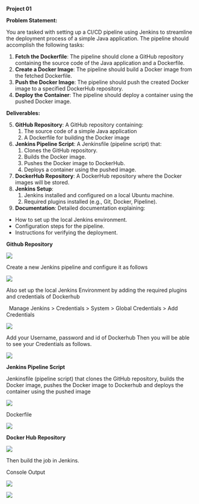 ﻿**Project 01**

**Problem Statement:**

You are tasked with setting up a CI/CD pipeline using Jenkins to streamline the deployment process of a simple Java application. The pipeline should accomplish the following tasks:

1. **Fetch the Dockerfile**: The pipeline should clone a GitHub repository containing the source code of the Java application and a Dockerfile. 
1. **Create a Docker Image**: The pipeline should build a Docker image from the fetched Dockerfile. 
1. **Push the Docker Image**: The pipeline should push the created Docker image to a specified DockerHub repository. 
1. **Deploy the Container**: The pipeline should deploy a container using the pushed Docker image. 

**Deliverables:**

5. **GitHub Repository**: A GitHub repository containing: 
   1. The source code of a simple Java application 
   1. A Dockerfile for building the Docker image 
5. **Jenkins Pipeline Script**: A Jenkinsfile (pipeline script) that: 
   1. Clones the GitHub repository. 
   1. Builds the Docker image. 
   1. Pushes the Docker image to DockerHub. 
   1. Deploys a container using the pushed image. 
5. **DockerHub Repository**: A DockerHub repository where the Docker images will be stored. 
5. **Jenkins Setup**: 
   1. Jenkins installed and configured on a local Ubuntu machine. 
   1. Required plugins installed (e.g., Git, Docker, Pipeline). 
5. **Documentation**: Detailed documentation explaining: 
- How to set up the local Jenkins environment. 
- Configuration steps for the pipeline. 
- Instructions for verifying the deployment. 

**Github Repository** 

![](img1.jpeg)

Create a new Jenkins pipeline and configure it as follows 

![](img2.jpeg)

Also set up the local Jenkins Environment by adding the required plugins and credentials of Dockerhub 

` `Manage Jenkins > Credentials > System > Global Credentials > Add Credentials

![](img3.jpeg)

Add your Username, password and id of Dockerhub Then you will be able to see your Credentials as follows. 

![](img4.jpeg)

**Jenkins Pipeline Script** 

Jenkinsfile (pipeline script) that clones the GitHub repository, builds the Docker image, pushes the Docker image to Dockerhub and deploys the container using the pushed image 

![](img5.jpeg)

Dockerfile 

![](img6.jpeg)

**Docker Hub Repository** 

![](Aimg7.jpeg)

Then build the job in Jenkins. 

Console Output 

![](img8.jpeg)

![](img9.jpeg)
